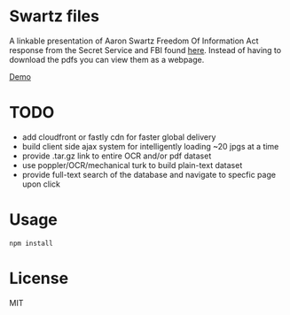 # Swartz files
A linkable presentation of Aaron Swartz Freedom Of Information Act response from the Secret Service
and FBI found [here](http://theblackvault.com/m/articles/view/Aaron-Swartz).
Instead of having to download the pdfs you can view them as a webpage.

[Demo](http://morenoh149.github.io/SwartzFiles)

# TODO
* add cloudfront or fastly cdn for faster global delivery
* build client side ajax system for intelligently loading ~20 jpgs at a time
* provide .tar.gz link to entire OCR and/or pdf dataset
* use poppler/OCR/mechanical turk to build plain-text dataset
* provide full-text search of the database and navigate to specfic page upon click

# Usage
`npm install`

# License
MIT

